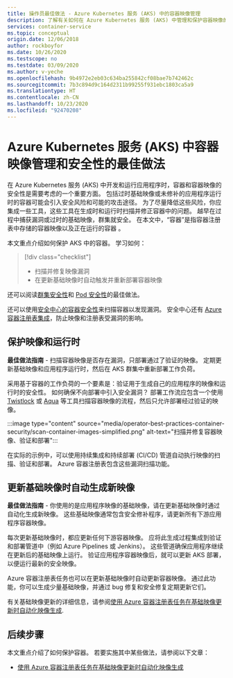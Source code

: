 ```yaml
---
title: 操作员最佳做法 - Azure Kubernetes 服务 (AKS) 中的容器映像管理
description: 了解有关如何在 Azure Kubernetes 服务 (AKS) 中管理和保护容器映像的群集操作员最佳做法
services: container-service
ms.topic: conceptual
origin.date: 12/06/2018
author: rockboyfor
ms.date: 10/26/2020
ms.testscope: no
ms.testdate: 03/09/2020
ms.author: v-yeche
ms.openlocfilehash: 9b4972e2eb03c634ba255842cf08bae7b742462c
ms.sourcegitcommit: 7b3c894d9c164d2311b99255f931ebc1803ca5a9
ms.translationtype: HT
ms.contentlocale: zh-CN
ms.lasthandoff: 10/23/2020
ms.locfileid: "92470208"
---
```

# <a name="best-practices-for-container-image-management-and-security-in-azure-kubernetes-service-aks"></a>Azure Kubernetes 服务 (AKS) 中容器映像管理和安全性的最佳做法

在 Azure Kubernetes 服务 (AKS) 中开发和运行应用程序时，容器和容器映像的安全性是需要考虑的一个重要方面。 包括过时基础映像或未修补的应用程序运行时的容器可能会引入安全风险和可能的攻击途径。 为了尽量降低这些风险，你应集成一些工具，这些工具在生成时和运行时扫描并修正容器中的问题。 越早在过程中捕获漏洞或过时的基础映像，群集就安全。 在本文中，“容器”是指容器注册表中存储的容器映像以及正在运行的容器  。

本文重点介绍如何保护 AKS 中的容器。 学习如何：

> [!div class="checklist"]
> * 扫描并修复映像漏洞
> * 在更新基础映像时自动触发并重新部署容器映像

还可以阅读[群集安全性][best-practices-cluster-security]和 [Pod 安全性][best-practices-pod-security]的最佳做法。

还可以使用[安全中心的容器安全性][security-center-containers]来扫描容器以发现漏洞。  安全中心还有 [Azure 容器注册表集成][security-center-acr]，防止映像和注册表受漏洞的影响。

## <a name="secure-the-images-and-run-time"></a>保护映像和运行时

**最佳做法指南** - 扫描容器映像是否存在漏洞，只部署通过了验证的映像。 定期更新基础映像和应用程序运行时，然后在 AKS 群集中重新部署工作负荷。

采用基于容器的工作负荷的一个要素是：验证用于生成自己的应用程序的映像和运行时的安全性。 如何确保不向部署中引入安全漏洞？ 部署工作流应包含一个使用 [Twistlock][twistlock] 或 [Aqua][aqua] 等工具扫描容器映像的流程，然后只允许部署经过验证的映像。

:::image type="content" source="media/operator-best-practices-container-security/scan-container-images-simplified.png" alt-text="扫描并修复容器映像、验证和部署":::

在实际的示例中，可以使用持续集成和持续部署 (CI/CD) 管道自动执行映像的扫描、验证和部署。 Azure 容器注册表包含这些漏洞扫描功能。

## <a name="automatically-build-new-images-on-base-image-update"></a>更新基础映像时自动生成新映像

**最佳做法指南** - 你使用的是应用程序映像的基础映像，请在更新基础映像时通过自动化生成新映像。 这些基础映像通常包含安全修补程序，请更新所有下游应用程序容器映像。

每次更新基础映像时，都应更新任何下游容器映像。 应将此生成过程集成到验证和部署管道中（例如 Azure Pipelines 或 Jenkins）。 这些管道确保应用程序继续在更新后的基础映像上运行。 验证应用程序容器映像后，就可以更新 AKS 部署，以便运行最新的安全映像。

<!--Not Available on [Azure Pipelines][azure-pipelines]-->

Azure 容器注册表任务也可以在更新基础映像时自动更新容器映像。 通过此功能，你可以生成少量基础映像，并通过 bug 修复和安全修复定期更新它们。

有关基础映像更新的详细信息，请参阅[使用 Azure 容器注册表任务在基础映像更新时自动化映像生成][acr-base-image-update].

## <a name="next-steps"></a>后续步骤

本文重点介绍了如何保护容器。 若要实施其中某些做法，请参阅以下文章：

* [使用 Azure 容器注册表任务在基础映像更新时自动化映像生成][acr-base-image-update]

<!-- EXTERNAL LINKS -->
<!--Not Available on [azure-pipelines]: /devops/pipelines/?view=vsts-->

[twistlock]: https://www.twistlock.com/
[aqua]: https://www.aquasec.com/

<!-- INTERNAL LINKS -->

[best-practices-cluster-security]: operator-best-practices-cluster-security.md
[best-practices-pod-security]: developer-best-practices-pod-security.md
[acr-base-image-update]: ../container-registry/container-registry-tutorial-base-image-update.md
[security-center-containers]: ../security-center/container-security.md
[security-center-acr]: ../security-center/azure-container-registry-integration.md

<!-- Update_Description: update meta properties, wording update, update link -->